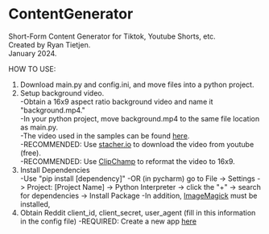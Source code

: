 # ContentGenerator
Short-Form Content Generator for Tiktok, Youtube Shorts, etc.  
Created by Ryan Tietjen.  
January 2024.

HOW TO USE:

1. Download main.py and config.ini, and move files into a python project.  
2. Setup background video.  
   -Obtain a 16x9 aspect ratio background video and name it "background.mp4."  
   -In your python project, move background.mp4 to the same file location as main.py.  
   -The video used in the samples can be found [here](https://www.youtube.com/watch?v=952ILTHDgC4).  
   -RECOMMENDED: Use [stacher.io](https://stacher.io/) to download the video from youtube (free).  
   -RECOMMENDED: Use [ClipChamp](https://clipchamp.com/en/) to reformat the video to 16x9.  
3. Install Dependencies  
   -Use "pip install \[dependency\]"
   -OR (in pycharm) go to File -> Settings -> Project: \[Project Name\] -> Python Interpreter -> click the "+" -> search for dependencies -> Install Package
   -In addition, [ImageMagick](https://imagemagick.org/) must be installed,
4. Obtain Reddit client_id, client_secret, user_agent (fill in this information in the config file)
   -REQUIRED: Create a new app [here](https://www.reddit.com/prefs/apps)
